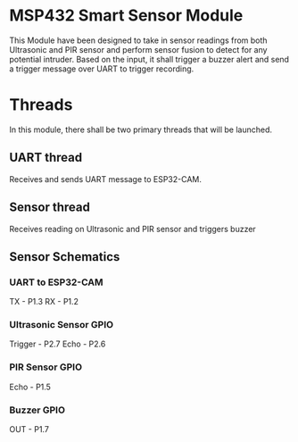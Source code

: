 # MSP432 Smart Sensor Module

This Module have been designed to take in sensor readings from both Ultrasonic and PIR sensor and perform sensor fusion
to detect for any potential intruder. Based on the input, it shall trigger a buzzer alert and send a trigger message over UART to trigger recording.


# Threads

In this module, there shall be two primary threads that will be launched.

## UART thread

Receives and sends UART message to ESP32-CAM.

## Sensor thread

Receives reading on Ultrasonic and PIR sensor and triggers buzzer

## Sensor Schematics

### UART to ESP32-CAM

TX - P1.3
RX - P1.2 

### Ultrasonic Sensor GPIO 

Trigger - P2.7
Echo    - P2.6

### PIR Sensor GPIO

Echo    - P1.5

### Buzzer GPIO

OUT     - P1.7
